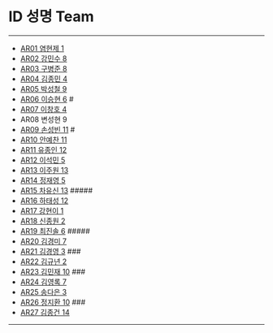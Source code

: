 # ID	성명	Team
---
- [AR01	염현제	1](https://github.com/duaguswp/ar01)
- [AR02	강민수	8](https://github.com/kangminsooKMS//ar02)
- [AR03	구병준	8](https://github.com/GubyeongJun/ar03)
- [AR04	김종민	4](https://github.com/ghs1472/ar04)
- [AR05	박성철	9](https://github.com/parkseongcheol/ar05)
- [AR06	이승현	6](https://github.com/penguinperformanceproject/ar06) # 
- [AR07	이창호	4](https://github.com/lchho96/ar07)
- AR08	변성현	9
- [AR09	손성빈	11](https://github.com/ijseongbin/ar09-) #
- [AR10	안예찬	11](https://github.com/dksdpcks1/ar10)
- [AR11	유종인	12](https://github.com/yujongin/ar11)
- [AR12	이석민	5](https://github.com/Leeseokmin97/AR12)
- [AR13	이주원	13](https://github.com/20161514/ar13)
- [AR14	정재영	5](https://github.com/jaeyoung6179/AR14)
- [AR15	차유신	13](https://github.com/Usin96/ar15) #####
- [AR16	하태성	12](https://github.com/gkxotjd12312/AR16)
- [AR17	강현이	1](https://github.com/Hyeonyi9081/ar17)
- [AR18 신종원	2](https://www.github.com/jonogo/ar18)
- [AR19	최진솔	6](https://github.com/Choijinsol-maker/AR19) #####
- [AR20	김경미	7](https://github.com/kyungmi0120/ar20)
- [AR21	김경영	3](https://github.com/IjuHM17/ar21) ###
- [AR22	김규년	2](https://github.com/kgn4746/ar22)
- [AR23	김민재	10](https://github.com/AR23-KMJ/ar23) ###
- [AR24	김영록	7](https://github.com/septempeccatis/ar24)
- [AR25	송다은	3](https://github.com/daeun99/ar25)
- [AR26	정지환	10](https://github.com/AR26-jihwan/ar26)  ###
- [AR27	김종건	14](https://github.com/kjg9704/ar27)
---

